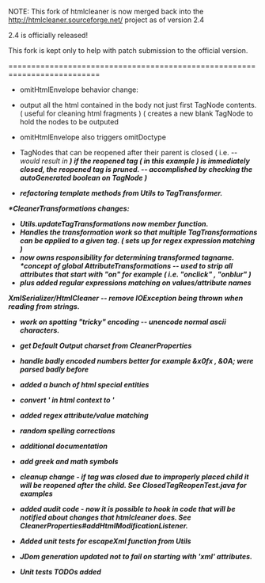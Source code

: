 

NOTE: This fork of htmlcleaner is now merged back into the http://htmlcleaner.sourceforge.net/ project as of version 2.4

2.4 is officially released!

This fork is kept only to help with patch submission to the official version.

==========================================================================


* omitHtmlEnvelope behavior change:
 * output all the html contained in the body not just first TagNode contents. ( useful for cleaning html fragments )  ( creates a new blank TagNode to hold the nodes to be outputed
 * omitHtmlEnvelope also triggers omitDoctype

* TagNodes that can be reopened after their parent is closed ( i.e. <b><i></b> -- would result in <b><i></i><b><i> ) if the reopened tag ( <i> in this example ) is immediately closed, the reopened tag is pruned. -- accomplished by checking the autoGenerated boolean on TagNode ) 

* refactoring template methods from Utils to TagTransformer.

*CleanerTransformations changes:
 * Utils.updateTagTransformations now member function.
 * Handles the transformation work so that multiple TagTransformations can be applied to a given tag. ( sets up for regex expression matching ) 
 * now owns responsibility for determining transformed tagname.
 *concept of global AttributeTransformations -- used to strip all attributes that start with "on" for example ( i.e. "onclick" , "onblur" ) 
 * plus added regular expressions matching on values/attribute names

XmlSerializer/HtmlCleaner -- remove IOException being thrown when reading from strings.

* work on spotting "tricky" encoding -- unencode normal ascii characters.

 * get Default Output charset from CleanerProperties

 * handle badly encoded numbers better for example &x0fx , &0A; were parsed badly before

 * added a bunch of html special entities

 * convert &apos; in html context to &#39; 
 * added regex attribute/value matching

 * random spelling corrections
 * additional documentation
 
* add greek and math symbols

* cleanup change - if tag was closed due to improperly placed child it will be reopened after the child.
  See ClosedTagReopenTest.java for examples
  
* added audit code - now it is possible to hook in code that will be notified about changes that htmlcleaner does.
  See CleanerProperties#addHtmlModificationListener.
  
* Added unit tests for escapeXml function from Utils

* JDom generation updated not to fail on starting with 'xml' attributes. 

* Unit tests TODOs added  

